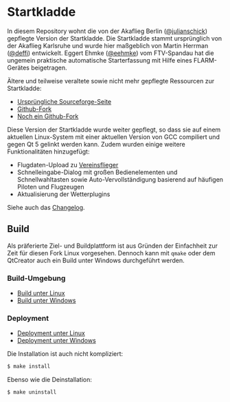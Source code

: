 # Startkladde

In diesem Repository wohnt die von der Akaflieg Berlin ([@julianschick](https://github.com/julianschick)) gepflegte Version der Startkladde. Die Startkladde stammt ursprünglich von der Akaflieg Karlsruhe und wurde hier maßgeblich von Martin Herrman ([@deffi](https://github.com/deffi)) entwickelt. Eggert Ehmke ([@eehmke](https://github.com/eehmke)) vom FTV-Spandau hat die ungemein praktische automatische Starterfassung mit Hilfe eines FLARM-Gerätes beigetragen.

Ältere und teilweise veraltete sowie nicht mehr gepflegte Ressourcen zur Startkladde:

* [Ursprüngliche Sourceforge-Seite](http://startkladde.sourceforge.net/)
* [Github-Fork](https://github.com/startkladde/startkladde)
* [Noch ein Github-Fork](https://github.com/fb/startkladde)

Diese Version der Startkladde wurde weiter gepflegt, so dass sie auf einem aktuellen Linux-System mit einer aktuellen Version von GCC compiliert und gegen Qt 5 gelinkt werden kann. Zudem wurden einige weitere Funktionalitäten hinzugefügt:

* Flugdaten-Upload zu [Vereinsflieger](https://vereinsflieger.de)
* Schnelleingabe-Dialog mit großen Bedienelementen und Schnellwahltasten sowie Auto-Vervollständigung basierend auf häufigen Piloten und Flugzeugen
* Aktualisierung der Wetterplugins

Siehe auch das [Changelog](CHANGELOG.md).

## Build

Als präferierte Ziel- und Buildplattform ist aus Gründen der Einfachheit zur Zeit für diesen Fork Linux vorgesehen.
Dennoch kann mit `qmake` oder dem QtCreator auch ein Build unter Windows durchgeführt werden.

### Build-Umgebung

* [Build unter Linux](BUILD_LINUX.md)
* [Build unter Windows](BUILD_WIN.md)

### Deployment

* [Deployment unter Linux](DEPLOYMENT_LINUX.md)
* [Deployment unter Windows](DEPLOYMENT_WIN.md)

Die Installation ist auch nicht kompliziert:

```bash
$ make install
```

Ebenso wie die Deinstallation:
```bash
$ make uninstall
```
